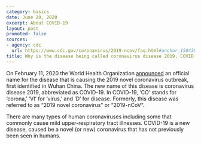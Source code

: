 ```yaml
---
category: basics
date: June 20, 2020
excerpt: About COVID-19
layout: post
promoted: false
sources:
- agency: cdc
  url: https://www.cdc.gov/coronavirus/2019-ncov/faq.html#anchor_1584386215012
title: Why is the disease being called coronavirus disease 2019, COVID-19?
---
```


On February 11, 2020 the World Health Organization [announced](https://twitter.com/DrTedros/status/1227297754499764230) an official name for the disease that is causing the 2019 novel coronavirus outbreak, first identified in Wuhan China. The new name of this disease is coronavirus disease 2019, abbreviated as COVID-19. In COVID-19, ‘CO’ stands for ‘corona,’ ‘VI’ for ‘virus,’ and ‘D’ for disease. Formerly, this disease was referred to as “2019 novel coronavirus” or “2019-nCoV”.

There are many types of human coronaviruses including some that commonly cause mild upper-respiratory tract illnesses. COVID-19 is a new disease, caused be a novel (or new) coronavirus that has not previously been seen in humans. 
